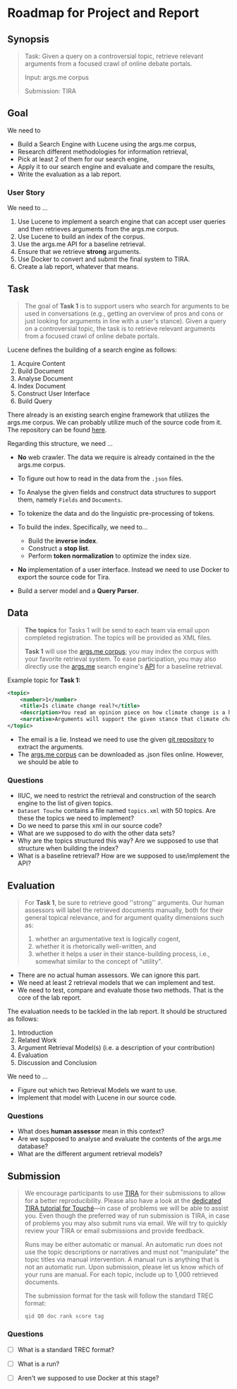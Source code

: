 # Roadmap for Project and Report

## Synopsis

> Task: Given a query on a controversial topic, retrieve relevant arguments from a focused crawl of online debate portals.
>
> Input: args.me corpus
>
> Submission: TIRA

## Goal

We need to 

- Build a Search Engine with Lucene using the args.me corpus,
- Research different methodologies for information retrieval,
- Pick at least 2 of them for our search engine,
- Apply it to our search engine and evaluate and compare the results,
- Write the evaluation as a lab report.

### User Story

We need to ...

1. Use Lucene to implement a search engine that can accept user queries and then retrieves arguments from the args.me corpus.
2. Use Lucene to build an index of the corpus.
3. Use the args.me API for a baseline retrieval.
4. Ensure that we retrieve **strong** arguments.
5. Use Docker to convert and submit the final system to TIRA.
6. Create a lab report, whatever that means.



## Task

> The goal of **Task 1** is to support users who search for  arguments to be used in conversations (e.g., getting an overview of pros and cons or just looking for arguments in line with a user's stance). Given a query on a controversial topic, the task is to retrieve relevant arguments from a focused crawl of online debate portals. 

Lucene defines the building of a search engine as follows:

1. Acquire Content
2. Build Document
3. Analyse Document
4. Index Document
5. Construct User Interface
6. Build Query

There already is an existing search engine framework that utilizes the args.me corpus. We can probably utilize much of the source code from it. The repository can be found [here](https://git.webis.de/code-research/arguana/args/args-framework).

Regarding this structure, we need ...

- **No** web crawler. The data we require is already contained in the the args.me corpus.
- To figure out how to read in the data from the `.json` files.
- To Analyse the given fields and construct data structures to support them, namely `Fields` and `Documents`.
- To tokenize the data and do the linguistic pre-processing of tokens.
- To build the index. Specifically, we need to...

  - Build the **inverse index**. 
  - Construct a **stop list**.
  - Perform **token normalization** to optimize the index size.
- **No** implementation of a user interface. Instead we need to use Docker to export the source code for Tira.
- Build a server model and a **Query Parser**.



## Data

> **The topics** for Tasks 1 will be send to each team via email upon completed registration. The topics will be provided as XML files.
>
> **Task 1** will use the [args.me corpus](https://zenodo.org/record/3734893); you may index the corpus with your favorite retrieval system. To ease participation, you may also directly use the [args.me](https://www.args.me/index.html) search engine's [API](https://www.args.me/api-en.html) for a baseline retrieval.

Example topic for **Task 1:**

```xml
<topic>
    <number>1</number>
    <title>Is climate change real?</title>
    <description>You read an opinion piece on how climate change is a hoax and disagree. Now you are looking for arguments supporting the claim that climate change is in fact real.</description>
    <narrative>Arguments will support the given stance that climate change is real or attack a hoax side's argument.</narrative>
</topic>
```

- The email is a lie. Instead we need to use the given [git repository](https://git.webis.de/code-teaching/readings/information-retrieval-ss20-leipzig) to extract the arguments. 
- The [args.me corpus](https://zenodo.org/record/3734893) can be downloaded as .json files online. However, we should be able to 

### Questions

- IIUC, we need to restrict the retrieval and construction of the search engine to the list of given topics.
- `Dataset Touche` contains a file named `topics.xml` with 50 topics. Are these the topics we need to implement?
- Do we need to parse this xml in our source code?
- What are we supposed to do with the other data sets?
- Why are the topics structured this way? Are we supposed to use that structure when building the index?
- What is a baseline retrieval? How are we supposed to use/implement the API?



## Evaluation

> For **Task 1**, be sure to retrieve good  ''strong'' arguments. Our human assessors will label the retrieved documents manually, both for their general topical relevance, and for argument quality dimensions such as: 
>
> 1. whether an argumentative text is logically cogent, 
> 2. whether it is rhetorically well-written, and 
> 3. whether it helps a user in their stance-building process, i.e., somewhat similar to the concept of "utility".

- There are no actual human assessors. We can ignore this part.
- We need at least 2 retrieval models that we can implement and test.
- We need to test, compare and evaluate those two methods. That is the core of the lab report.

The evaluation needs to be tackled in the lab report. It should be structured as follows:

1.  Introduction 
2.  Related Work 
3.  Argument Retrieval Model(s) (i.e. a description of your contribution)
4.  Evaluation 
5.  Discussion and Conclusion 

We need to ... 

- Figure out which two Retrieval Models we want to use.
- Implement that model with Lucene in our source code.

### Questions

- What does **human assessor** mean in this context?
- Are we supposed to analyse and evaluate the contents of the args.me database?
- What are the different argument retrieval models? 



## Submission

> We encourage participants to use [TIRA](https://www.tira.io/) for their submissions to allow for a better reproducibility. Please also have a look at the [dedicated TIRA tutorial for Touché](https://events.webis.de/touche-20/tira-guide-task-1.html)—in case of problems we will be able to assist you. Even though the preferred way of run submission is TIRA, in case of problems you may  also submit runs via email. We will try to quickly review your TIRA or  email submissions and provide feedback.
>
> Runs may be either automatic or manual. An automatic run does not use  the topic descriptions or narratives and must not "manipulate" the topic titles via manual intervention. A manual run is anything that is not an automatic run. Upon submission, please let us know which of your runs  are manual. For each topic, include up to 1,000 retrieved documents.                
>
>  The submission format for the task will follow the standard TREC format: 
>
> ```
> qid Q0 doc rank score tag
> ```

### Questions

- [ ] What is a standard TREC format?

- [ ] What is a run?

- [ ] Aren't we supposed to use Docker at this stage?

  



